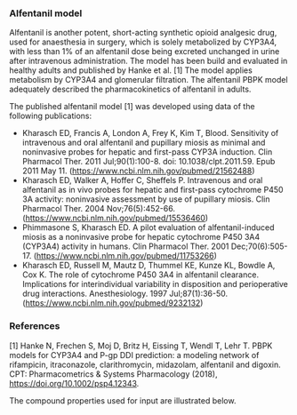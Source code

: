### Alfentanil model

Alfentanil is another potent, short-acting synthetic opioid analgesic drug, used for anaesthesia in surgery, which is solely metabolized by CYP3A4, with less than 1% of an alfentanil dose being excreted unchanged in urine after intravenous administration. The model has been build and evaluated in healthy adults and published by Hanke et al. [1] The model applies metabolism by CYP3A4 and glomerular filtration. The alfentanil PBPK model adequately described the pharmacokinetics of alfentanil in adults.

The published alfentanil model [1] was developed using data of the following publications:

- Kharasch ED, Francis A, London A, Frey K, Kim T, Blood. Sensitivity of intravenous and oral alfentanil and pupillary miosis as minimal and noninvasive probes for hepatic and first-pass CYP3A induction. Clin Pharmacol Ther. 2011 Jul;90(1):100-8. doi: 10.1038/clpt.2011.59. Epub 2011 May 11.
(https://www.ncbi.nlm.nih.gov/pubmed/21562488)
- Kharasch ED, Walker A, Hoffer C, Sheffels P. Intravenous and oral alfentanil as in vivo probes for hepatic and first-pass cytochrome P450 3A activity: noninvasive assessment by use of pupillary miosis. Clin Pharmacol Ther. 2004 Nov;76(5):452-66.
(https://www.ncbi.nlm.nih.gov/pubmed/15536460)
- Phimmasone S, Kharasch ED. A pilot evaluation of alfentanil-induced miosis as a noninvasive probe for hepatic cytochrome P450 3A4 (CYP3A4) activity in humans. Clin Pharmacol Ther. 2001 Dec;70(6):505-17.
(https://www.ncbi.nlm.nih.gov/pubmed/11753266)
- Kharasch ED, Russell M, Mautz D, Thummel KE, Kunze KL, Bowdle A, Cox K. The role of cytochrome P450 3A4 in alfentanil clearance. Implications for interindividual variability in disposition and perioperative drug interactions. Anesthesiology. 1997 Jul;87(1):36-50.
(https://www.ncbi.nlm.nih.gov/pubmed/9232132)

### References

[1] Hanke N, Frechen S, Moj D, Britz H, Eissing T, Wendl T, Lehr T. PBPK models for CYP3A4 and P-gp DDI prediction: a modeling network of rifampicin, itraconazole, clarithromycin, midazolam, alfentanil and digoxin. CPT: Pharmacometrics & Systems Pharmacology (2018), https://doi.org/10.1002/psp4.12343.

The compound properties used for input are illustrated below.